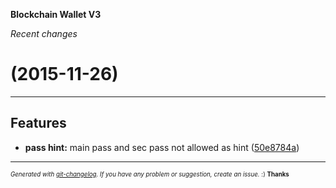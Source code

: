 __Blockchain Wallet V3__

_Recent changes_

#   (2015-11-26)



---

## Features

- **pass hint:** main pass and sec pass not allowed as hint
  ([50e8784a](https://github.com/blockchain/My-Wallet-V3/commit/50e8784a29ac89abfd8032c9473b1e32ad551935))



---
<sub><sup>*Generated with [git-changelog](https://github.com/rafinskipg/git-changelog). If you have any problem or suggestion, create an issue.* :) **Thanks** </sub></sup>